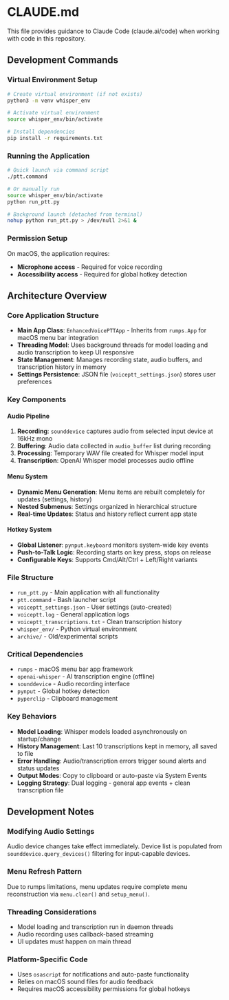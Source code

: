# CLAUDE.md

This file provides guidance to Claude Code (claude.ai/code) when working with code in this repository.

## Development Commands

### Virtual Environment Setup
```bash
# Create virtual environment (if not exists)
python3 -m venv whisper_env

# Activate virtual environment
source whisper_env/bin/activate

# Install dependencies
pip install -r requirements.txt
```

### Running the Application
```bash
# Quick launch via command script
./ptt.command

# Or manually run
source whisper_env/bin/activate
python run_ptt.py

# Background launch (detached from terminal)
nohup python run_ptt.py > /dev/null 2>&1 &
```

### Permission Setup
On macOS, the application requires:
- **Microphone access** - Required for voice recording
- **Accessibility access** - Required for global hotkey detection

## Architecture Overview

### Core Application Structure
- **Main App Class**: `EnhancedVoicePTTApp` - Inherits from `rumps.App` for macOS menu bar integration
- **Threading Model**: Uses background threads for model loading and audio transcription to keep UI responsive
- **State Management**: Manages recording state, audio buffers, and transcription history in memory
- **Settings Persistence**: JSON file (`voiceptt_settings.json`) stores user preferences

### Key Components

#### Audio Pipeline
1. **Recording**: `sounddevice` captures audio from selected input device at 16kHz mono
2. **Buffering**: Audio data collected in `audio_buffer` list during recording
3. **Processing**: Temporary WAV file created for Whisper model input
4. **Transcription**: OpenAI Whisper model processes audio offline

#### Menu System
- **Dynamic Menu Generation**: Menu items are rebuilt completely for updates (settings, history)
- **Nested Submenus**: Settings organized in hierarchical structure
- **Real-time Updates**: Status and history reflect current app state

#### Hotkey System
- **Global Listener**: `pynput.keyboard` monitors system-wide key events
- **Push-to-Talk Logic**: Recording starts on key press, stops on release
- **Configurable Keys**: Supports Cmd/Alt/Ctrl + Left/Right variants

### File Structure
- `run_ptt.py` - Main application with all functionality
- `ptt.command` - Bash launcher script
- `voiceptt_settings.json` - User settings (auto-created)
- `voiceptt.log` - General application logs
- `voiceptt_transcriptions.txt` - Clean transcription history
- `whisper_env/` - Python virtual environment
- `archive/` - Old/experimental scripts

### Critical Dependencies
- `rumps` - macOS menu bar app framework
- `openai-whisper` - AI transcription engine (offline)
- `sounddevice` - Audio recording interface
- `pynput` - Global hotkey detection
- `pyperclip` - Clipboard management

### Key Behaviors
- **Model Loading**: Whisper models loaded asynchronously on startup/change
- **History Management**: Last 10 transcriptions kept in memory, all saved to file
- **Error Handling**: Audio/transcription errors trigger sound alerts and status updates
- **Output Modes**: Copy to clipboard or auto-paste via System Events
- **Logging Strategy**: Dual logging - general app events + clean transcription file

## Development Notes

### Modifying Audio Settings
Audio device changes take effect immediately. Device list is populated from `sounddevice.query_devices()` filtering for input-capable devices.

### Menu Refresh Pattern
Due to rumps limitations, menu updates require complete menu reconstruction via `menu.clear()` and `setup_menu()`.

### Threading Considerations
- Model loading and transcription run in daemon threads
- Audio recording uses callback-based streaming
- UI updates must happen on main thread

### Platform-Specific Code
- Uses `osascript` for notifications and auto-paste functionality
- Relies on macOS sound files for audio feedback
- Requires macOS accessibility permissions for global hotkeys